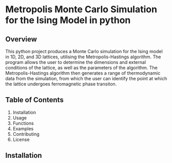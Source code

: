 # Metropolis Monte Carlo Simulation for the Ising Model in python
## Overview
This python project produces a Monte Carlo simulation for the Ising model in 1D, 2D, and 3D lattices, utilising the Metropolis-Hastings algorithm. The program allows the user to determine the dimensions and external conditions of the lattice, as well as the parameters of the algorithm. The Metropolis-Hastings algorithm then generates a range of thermodynamic data from the simulation, from which the user can identify the point at which the lattice undergoes ferromagnetic phase transiton.

## Table of Contents
1. Installation
2. Usage
3. Functions
4. Examples
5. Contributing
6. License

## Installation 

